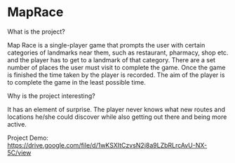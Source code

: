# MapRace

What is the project? 

Map Race is a single-player game that prompts the user with certain categories of landmarks near them, such as restaurant, pharmacy, shop etc. and the player has to get to a landmark of that category. There are a set number of places the user must visit to complete the game. Once the game is finished the time taken by the player is recorded. The aim of the player is to complete the game in the least possible time.

Why is the project interesting?

It has an element of surprise. The player never knows what new routes and locations he/she could discover while also getting out there and being more active. 

Project Demo:
https://drive.google.com/file/d/1wKSXItCzvsN2j8a9LZbRLrcAvU-NX-5C/view
